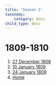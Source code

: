 ```yaml
---
title: 'Season 2'
taxonomy:
    category: docs
child_type: docs
---
```


# 1809-1810

1. [27 December 1808](meeting-01)
2. [10 January 1809](meeting-02)
3. [24 January 1809](meeting-03)
4. [Home](../home)